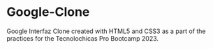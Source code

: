 # Google-Clone
Google Interfaz Clone created with HTML5 and CSS3 as a part of the practices for the Tecnolochicas Pro Bootcamp 2023.
